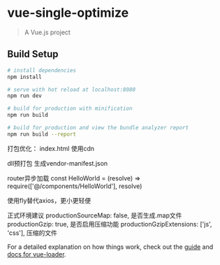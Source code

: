 # vue-single-optimize

> A Vue.js project

## Build Setup

``` bash
# install dependencies
npm install

# serve with hot reload at localhost:8080
npm run dev

# build for production with minification
npm run build

# build for production and view the bundle analyzer report
npm run build --report
```

打包优化：
index.html 使用cdn
<script src="https://cdn.bootcss.com/vue/2.5.13/vue.min.js"></script>
<script src="https://unpkg.com/flyio/dist/fly.min.js"></script>

dll预打包
生成vendor-manifest.json
<script src="./static/js/vendor.dll.js"></script>

router异步加载
const HelloWorld = (resolve) => require(['@/components/HelloWorld'], resolve)

使用fly替代axios，更小更轻便

正式环境建议
productionSourceMap: false, 是否生成.map文件
productionGzip: true, 是否启用压缩功能
productionGzipExtensions: ['js', 'css'], 压缩的文件

For a detailed explanation on how things work, check out the [guide](http://vuejs-templates.github.io/webpack/) and [docs for vue-loader](http://vuejs.github.io/vue-loader).
